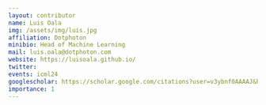 ```yaml
---
layout: contributor
name: Luis Oala
img: /assets/img/luis.jpg 
affiliation: Dotphoton
minibio: Head of Machine Learning 
mail: luis.oala@dotphoton.com
website: https://luisoala.github.io/
twitter: 
events: icml24
googlescholar: https://scholar.google.com/citations?user=v3ybnf0AAAAJ&hl=en
importance: 1
---
```

